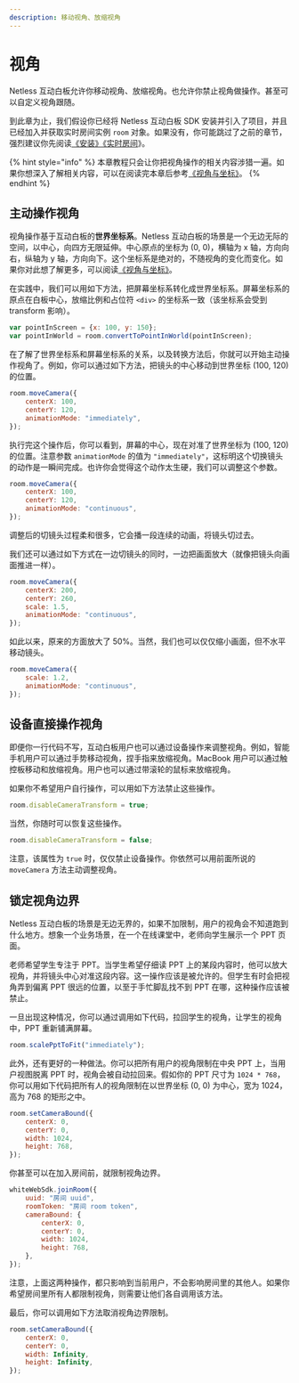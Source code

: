 ```yaml
---
description: 移动视角、放缩视角
---
```


# 视角

Netless 互动白板允许你移动视角、放缩视角。也允许你禁止视角做操作。甚至可以自定义视角跟随。

到此章为止，我们假设你已经将 Netless 互动白板 SDK 安装并引入了项目，并且已经加入并获取实时房间实例 `room` 对象。如果没有，你可能跳过了之前的章节，强烈建议你先阅读[《安装》](/javascript/installation)[《实时房间](/javascript/realtime-room)》。

{% hint style="info" %}
本章教程只会让你把视角操作的相关内容涉猎一遍。如果你想深入了解相关内容，可以在阅读完本章后参考[《视角与坐标》](/documents/client/view-and-coordinates)。
{% endhint %}

## 主动操作视角

视角操作基于互动白板的**世界坐标系**。Netless 互动白板的场景是一个无边无际的空间，以中心，向四方无限延伸。中心原点的坐标为 \(0, 0\)，横轴为 x 轴，方向向右，纵轴为 y 轴，方向向下。这个坐标系是绝对的，不随视角的变化而变化。如果你对此想了解更多，可以阅读[《视角与坐标》](/documents/client/view-and-coordinates)。

在实践中，我们可以用如下方法，把屏幕坐标系转化成世界坐标系。屏幕坐标系的原点在白板中心，放缩比例和占位符 `<div>` 的坐标系一致（该坐标系会受到 transform 影响）。

```javascript
var pointInScreen = {x: 100, y: 150};
var pointInWorld = room.convertToPointInWorld(pointInScreen);
```

在了解了世界坐标系和屏幕坐标系的关系，以及转换方法后，你就可以开始主动操作视角了。例如，你可以通过如下方法，把镜头的中心移动到世界坐标 \(100, 120\) 的位置。

```javascript
room.moveCamera({
    centerX: 100,
    centerY: 120,
    animationMode: "immediately",
});
```

执行完这个操作后，你可以看到，屏幕的中心，现在对准了世界坐标为 \(100, 120\) 的位置。注意参数 `animationMode` 的值为 `"immediately"`，这标明这个切换镜头的动作是一瞬间完成。也许你会觉得这个动作太生硬，我们可以调整这个参数。

```javascript
room.moveCamera({
    centerX: 100,
    centerY: 120,
    animationMode: "continuous",
});
```

调整后的切镜头过程柔和很多，它会播一段连续的动画，将镜头切过去。

我们还可以通过如下方式在一边切镜头的同时，一边把画面放大（就像把镜头向画面推进一样）。

```javascript
room.moveCamera({
    centerX: 200,
    centerY: 260,
    scale: 1.5,
    animationMode: "continuous",
});
```

如此以来，原来的方面放大了 50%。当然，我们也可以仅仅缩小画面，但不水平移动镜头。

```javascript
room.moveCamera({
    scale: 1.2,
    animationMode: "continuous",
});
```

## 设备直接操作视角

即便你一行代码不写，互动白板用户也可以通过设备操作来调整视角。例如，智能手机用户可以通过手势移动视角，捏手指来放缩视角。MacBook 用户可以通过触控板移动和放缩视角。用户也可以通过带滚轮的鼠标来放缩视角。

如果你不希望用户自行操作，可以用如下方法禁止这些操作。

```javascript
room.disableCameraTransform = true;
```

当然，你随时可以恢复这些操作。

```javascript
room.disableCameraTransform = false;
```

注意，该属性为 `true` 时，仅仅禁止设备操作。你依然可以用前面所说的 `moveCamera` 方法主动调整视角。

## 锁定视角边界

Netless 互动白板的场景是无边无界的，如果不加限制，用户的视角会不知道跑到什么地方。想象一个业务场景，在一个在线课堂中，老师向学生展示一个 PPT 页面。

老师希望学生专注于 PPT。当学生希望仔细读 PPT 上的某段内容时，他可以放大视角，并将镜头中心对准这段内容。这一操作应该是被允许的。但学生有时会把视角弄到偏离 PPT 很远的位置，以至于手忙脚乱找不到 PPT 在哪，这种操作应该被禁止。

一旦出现这种情况，你可以通过调用如下代码，拉回学生的视角，让学生的视角中，PPT 重新铺满屏幕。

```javascript
room.scalePptToFit("immediately");
```

此外，还有更好的一种做法。你可以把所有用户的视角限制在中央 PPT 上，当用户视图脱离 PPT 时，视角会被自动拉回来。假如你的 PPT 尺寸为 `1024 * 768`，你可以用如下代码把所有人的视角限制在以世界坐标 \(0, 0\) 为中心，宽为 1024，高为 768 的矩形之中。

```javascript
room.setCameraBound({
    centerX: 0,
    centerY: 0,
    width: 1024,
    height: 768,
});
```

你甚至可以在加入房间前，就限制视角边界。

```javascript
whiteWebSdk.joinRoom({
    uuid: "房间 uuid",
    roomToken: "房间 room token",
    cameraBound: {
        centerX: 0,
        centerY: 0,
        width: 1024,
        height: 768,
    },
});
```

注意，上面这两种操作，都只影响到当前用户，不会影响房间里的其他人。如果你希望房间里所有人都限制视角，则需要让他们各自调用该方法。

最后，你可以调用如下方法取消视角边界限制。

```javascript
room.setCameraBound({
    centerX: 0,
    centerY: 0,
    width: Infinity,
    height: Infinity,
});
```



